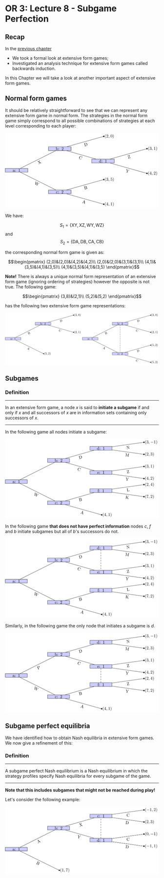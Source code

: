 # OR 3: Lecture 8 - Subgame Perfection

## Recap

In the [previous chapter](Chapter_07-Extensive_form_games_and_backwards_induction.html)

- We took a formal look at extensive form games;
- Investigated an analysis technique for extensive form games called backwards induction.

In this Chapter we will take a look at another important aspect of extensive form games.

## Normal form games

It should be relatively straightforward to see that we can represent any extensive form game in normal form. The strategies in the normal form game simply correspond to all possible combinations of strategies at each level corresponding to each player:

![](images/L07-img09.png)

We have:

$$S_1=\{\text{XY},\text{XZ},\text{WY},\text{WZ}\}$$
and
$$S_2=\{\text{DA},\text{DB},\text{CA},\text{CB}\}$$

the corresponding normal form game is given as:

$$\begin{pmatrix}
(2,0)&(2,0)&(4,2)&(4,2)\\
(2,0)&(2,0)&(3,1)&(3,1)\\
(4,1)&(3,5)&(4,1)&(3,5)\\
(4,1)&(3,5)&(4,1)&(3,5)
\end{pmatrix}$$

**Note!** There is always a unique normal form representation of an extensive form game (ignoring ordering of strategies) however the opposite is not true. The following game:

$$\begin{pmatrix}
(3,8)&(2,1)\\
(5,2)&(5,2)
\end{pmatrix}$$

has the following two extensive form game representations:

![](images/L08-img04.png)

## Subgames

### Definition

---

In an extensive form game, a node $x$ is said to **initiate a subgame** if and only if $x$ and all successors of $x$ are in information sets containing only successors of $x$.

---

In the following game all nodes initiate a subgame:

![](images/L08-img01.png)

In the following game **that does not have perfect information** nodes $c$, $f$ and $b$ initiate subgames but all of $b$'s successors do not.

![](images/L08-img02.png)

Similarly, in the following game the only node that initiates a subgame is $d$.

![](images/L08-img03.png)

## Subgame perfect equilibria

We have identified how to obtain Nash equilibria in extensive form games. We now give a refinement of this:

### Definition

---

A subgame perfect Nash equilibrium is a Nash equilibrium in which the strategy profiles specify Nash equilibria for every subgame of the game.

---

**Note that this includes subgames that might not be reached during play!**

Let's consider the following example:

![](images/L08-img05.png)

